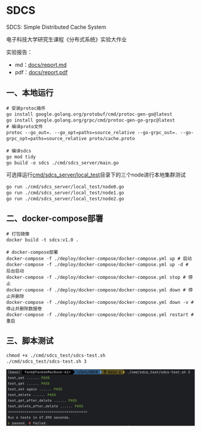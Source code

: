 # SDCS
SDCS: Simple Distributed Cache System

电子科技大学研究生课程《分布式系统》实验大作业

实验报告：
- md：[docs/report.md](docs/report.md)
- pdf：[docs/report.pdf](docs/report.pdf)

## 一、本地运行
```shell
# 安装protoc插件
go install google.golang.org/protobuf/cmd/protoc-gen-go@latest
go install google.golang.org/grpc/cmd/protoc-gen-go-grpc@latest
# 编译proto文件
protoc --go_out=. --go_opt=paths=source_relative --go-grpc_out=. --go-grpc_opt=paths=source_relative proto/cache.proto

# 编译sdcs
go mod tidy 
go build -o sdcs ./cmd/sdcs_server/main.go
```
可选择运行[cmd/sdcs_server/local_test](cmd/sdcs_server/local_test)目录下的三个node进行本地集群测试
```shell
go run ./cmd/sdcs_server/local_test/node0.go
go run ./cmd/sdcs_server/local_test/node1.go
go run ./cmd/sdcs_server/local_test/node2.go
```

## 二、docker-compose部署
```shell
# 打包镜像
docker build -t sdcs:v1.0 .

# docker-compose部署
docker-compose -f ./deploy/docker-compose/docker-compose.yml up # 启动
docker-compose -f ./deploy/docker-compose/docker-compose.yml up -d # 后台启动
docker-compose -f ./deploy/docker-compose/docker-compose.yml stop # 停止
docker-compose -f ./deploy/docker-compose/docker-compose.yml down # 停止并删除
docker-compose -f ./deploy/docker-compose/docker-compose.yml down -v # 停止并删除数据卷
docker-compose -f ./deploy/docker-compose/docker-compose.yml restart # 重启
```

## 三、脚本测试
```shell
chmod +x ./cmd/sdcs_test/sdcs-test.sh
./cmd/sdcs_test/sdcs-test.sh 3
```
![](docs/img/result.png)